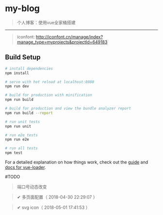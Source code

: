 # my-blog

> 个人博客：使用vue全家桶搭建

----

> iconfont: http://iconfont.cn/manage/index?manage_type=myprojects&projectId=649183

## Build Setup

``` bash
# install dependencies
npm install

# serve with hot reload at localhost:8080
npm run dev

# build for production with minification
npm run build

# build for production and view the bundle analyzer report
npm run build --report

# run unit tests
npm run unit

# run e2e tests
npm run e2e

# run all tests
npm test
```

For a detailed explanation on how things work, check out the [guide](http://vuejs-templates.github.io/webpack/) and [docs for vue-loader](http://vuejs.github.io/vue-loader).


#TODO
> 端口号动态改变

> ✔ 多页面配置（ 2018-04-30 22:29:07 ）

> ✔ svg icon（ 2018-05-01 17:41:53 ）
